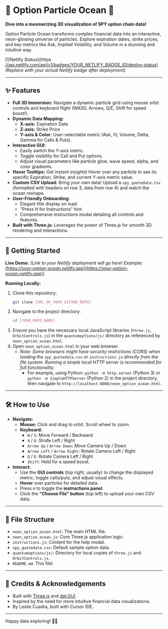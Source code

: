 # 🌌 Option Particle Ocean 🌊

**Dive into a mesmerizing 3D visualization of SPY option chain data!**

Option Particle Ocean transforms complex financial data into an interactive, neon-glowing universe of particles. Explore expiration dates, strike prices, and key metrics like Ask, Implied Volatility, and Volume in a stunning and intuitive way.

[![Netlify Status](https
[//api.netlify.com/api/v1/badges/YOUR_NETLIFY_BADGE_ID/deploy-status)](https://app.netlify.com/sites/YOUR_NETLIFY_SITE_NAME/deploys) 
*(Replace with your actual Netlify badge after deployment)*

---

## ✨ Features

*   **Full 3D Immersion:** Navigate a dynamic particle grid using mouse orbit controls and keyboard flight (WASD, Arrows, Q/E, Shift for speed boost!).
*   **Dynamic Data Mapping:**
    *   **X-axis:** Expiration Date
    *   **Z-axis:** Strike Price
    *   **Y-axis & Color:** User-selectable metric (Ask, IV, Volume, Delta, Gamma for Calls & Puts).
*   **Interactive GUI:**
    *   Easily switch the Y-axis metric.
    *   Toggle visibility for Call and Put options.
    *   Adjust visual parameters like particle glow, wave speed, alpha, and color gradients.
*   **Hover Tooltips:** Get instant insights! Hover over any particle to see its specific Expiration, Strike, and current Y-axis metric value.
*   **Custom CSV Upload:** Bring your own data! Upload a `spy_quotedata.csv` (formatted with headers on row 3, data from row 4) and watch the ocean reshape.
*   **User-Friendly Onboarding:**
    *   Elegant title display on load.
    *   "Press H for Instructions" hint.
    *   Comprehensive instructions modal detailing all controls and features.
*   **Built with Three.js:** Leverages the power of Three.js for smooth 3D rendering and interactions.

---

## 🚀 Getting Started

**Live Demo:**
*(Link to your Netlify deployment will go here! Example: [https://your-option-ocean.netlify.app](https://your-option-ocean.netlify.app))*

**Running Locally:**

1.  Clone this repository:
    ```bash
    git clone [URL_OF_YOUR_GITHUB_REPO]
    ```
2.  Navigate to the project directory:
    ```bash
    cd [YOUR_REPO_NAME]
    ```
3.  Ensure you have the necessary local JavaScript libraries (`three.js`, `OrbitControls.js`) in the `quantumoptions/js/` directory as referenced by `neon_option_ocean.html`.
4.  Open `neon_option_ocean.html` in your web browser.
    *   *Note: Some browsers might have security restrictions (CORS) when loading the `spy_quotedata.csv` or `instructions.js` directly from the file system. Running a simple local HTTP server is recommended for full functionality.*
        *   For example, using Python: `python -m http.server` (Python 3) or `python -m SimpleHTTPServer` (Python 2) in the project directory, then navigate to `http://localhost:8000/neon_option_ocean.html`.

---

## 🛠️ How to Use

*   **Navigate:**
    *   **Mouse:** Click and drag to orbit. Scroll wheel to zoom.
    *   **Keyboard:**
        *   `W` / `S`: Move Forward / Backward
        *   `A` / `D`: Strafe Left / Right
        *   `Arrow Up` / `Arrow Down`: Move Camera Up / Down
        *   `Arrow Left` / `Arrow Right`: Rotate Camera Left / Right
        *   `Q` / `E`: Rotate Camera Left / Right
        *   `Shift`: Hold for a speed boost.
*   **Interact:**
    *   Use the **GUI controls** (top right, usually) to change the displayed metric, toggle calls/puts, and adjust visual effects.
    *   **Hover** over particles for detailed data.
    *   Press `H` to toggle the **instructions panel**.
    *   Click the **"Choose File" button** (top left) to upload your own CSV data.

---

## 📁 File Structure

*   `neon_option_ocean.html`: The main HTML file.
*   `neon_option_ocean.js`: Core Three.js application logic.
*   `instructions.js`: Content for the help modal.
*   `spy_quotedata.csv`: Default sample option data.
*   `quantumoptions/js/`: Directory for local copies of `three.js` and `OrbitControls.js`.
*   `README.md`: This file!

---

## 🙏 Credits & Acknowledgements

*   Built with [Three.js](https://threejs.org/) and [dat.GUI](https://github.com/dataarts/dat.gui).
*   Inspired by the need for more intuitive financial data visualizations.
*   By Leslie Cuadra, built with Cursor IDE.

---

Happy data exploring! 🌊✨ 
